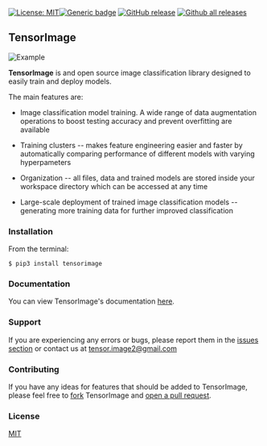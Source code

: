  [![License: MIT](https://img.shields.io/badge/License-MIT-blue.svg)](https://opensource.org/licenses/MIT)[![Generic badge](https://img.shields.io/badge/docs-passing-green.svg)](https://shields.io/)
[![GitHub release](https://img.shields.io/github/release/tensorimage/tensorimage.svg)](https://GitHub.com/tensorimage/tensorimage/releases/)
[![Github all releases](https://img.shields.io/github/downloads/tensorimage/tensorimage/total.svg)](https://GitHub.com/tensorimage/tensorimage/releases/)

## TensorImage
![Example](https://cdn-images-1.medium.com/max/1600/1*PAqzvCxPjpDN8RC9HQw45w.jpeg) 


__TensorImage__ is and open source image classification library designed to easily train and deploy models.

The main features are:
- Image classification model training. A wide range of data augmentation operations to boost testing accuracy and prevent overfitting are available

- Training clusters -- makes feature engineering easier and faster by automatically comparing performance of different models with varying hyperpameters

- Organization -- all files, data and trained models are stored inside your workspace directory which can be accessed at any time

- Large-scale deployment of trained image classification models -- generating more training data for further improved classification

### Installation
From the terminal:
```shell
$ pip3 install tensorimage
```

### Documentation
You can view TensorImage's documentation [here](https://github.com/TensorImage/tensorimage/wiki/Documentation).

### Support
If you are experiencing any errors or bugs, please report them in the [issues section](https://github.com/TensorImage/TensorImage/issues) or contact us at tensor.image2@gmail.com

### Contributing
If you have any ideas for features that should be added to TensorImage, please feel free to [fork](https://github.com/TensorImage/tensorimage/network/members) TensorImage and [open a pull request](https://github.com/TensorImage/tensorimage/pulls).

### License
[MIT](https://github.com/TensorImage/tensorimage/blob/master/LICENSE.md)
